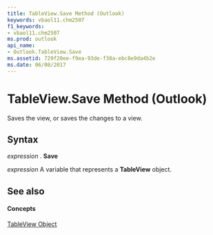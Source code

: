 ```yaml
---
title: TableView.Save Method (Outlook)
keywords: vbaol11.chm2507
f1_keywords:
- vbaol11.chm2507
ms.prod: outlook
api_name:
- Outlook.TableView.Save
ms.assetid: 729f20ee-f9ea-93de-f38a-ebc8e9da4b2e
ms.date: 06/08/2017
---
```



# TableView.Save Method (Outlook)

Saves the view, or saves the changes to a view.


## Syntax

 _expression_ . **Save**

 _expression_ A variable that represents a **TableView** object.


## See also


#### Concepts


[TableView Object](Outlook.TableView.md)

